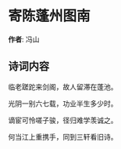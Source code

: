 # 寄陈蓬州图南

**作者**: 冯山

## 诗词内容

临老蹉跎来剑阁，故人留滞在蓬池。

光阴一别六七载，功业半生多少时。

谪宦可怜嗟子骏，径归难学羡诚之。

何当江上重携手，同到三轩看旧诗。


